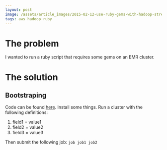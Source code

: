 ```yaml
---
layout: post
image: /assets/article_images/2015-02-12-use-ruby-gems-with-hadoop-streaming/header.jpg
tags: aws hadoop ruby
---
```


# The problem

I wanted to run a ruby script that requires some gems on an EMR cluster.

# The solution

## Bootstraping

Code can be found [here](http://www.github.com/zachmoshe). Install some things. Run a cluster with the following definitions:

1. field1 = value1
1. field2 = value2
1. field3 = value3

Then submit the following job: `job job1 job2`


